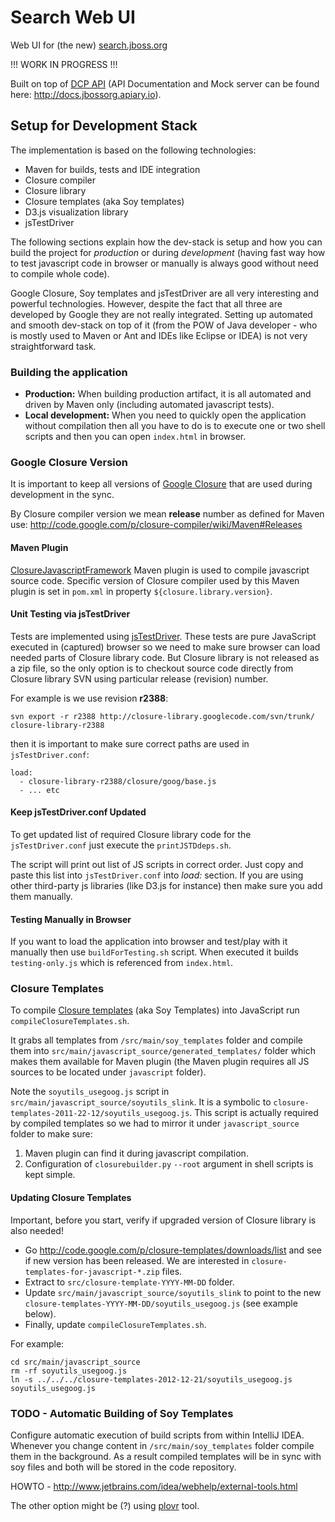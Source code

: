 # Search Web UI

Web UI for (the new) [search.jboss.org](http://search.jboss.org/)

!!! WORK IN PROGRESS !!!

Built on top of [DCP API](https://github.com/jbossorg/dcp-api) (API Documentation and Mock server can be found here: <http://docs.jbossorg.apiary.io>).

## Setup for Development Stack

The implementation is based on the following technologies:

- Maven for builds, tests and IDE integration
- Closure compiler
- Closure library
- Closure templates (aka Soy templates)
- D3.js visualization library
- jsTestDriver

The following sections explain how the dev-stack is setup and how you can build the project for _production_ or during _development_ (having fast way how to test javascript code in browser or manually is always good without need to compile whole code).

Google Closure, Soy templates and jsTestDriver are all very interesting and powerful technologies. However, despite the fact that all three are developed by Google they are not really integrated. Setting up automated and smooth dev-stack on top of it (from the POW of Java developer - who is mostly used to Maven or Ant and IDEs like Eclipse or IDEA) is not very straightforward task.

### Building the application

- **Production:** When building production artifact, it is all automated and driven by Maven only (including automated javascript tests).
- **Local development:** When you need to quickly open the application without compilation then all you have to do is to execute one or two shell scripts and then you can open `index.html` in browser.

### Google Closure Version

It is important to keep all versions of [Google Closure](https://developers.google.com/closure) that are used during development in the sync.

By Closure compiler version we mean **release** number as defined for Maven use:
<http://code.google.com/p/closure-compiler/wiki/Maven#Releases>

#### Maven Plugin

[ClosureJavascriptFramework](https://github.com/jlgrock/ClosureJavascriptFramework) Maven plugin is used to compile javascript source code. Specific version of Closure compiler used by this Maven plugin is set in `pom.xml` in property `${closure.library.version}`.

#### Unit Testing via jsTestDriver

Tests are implemented using [jsTestDriver](http://code.google.com/p/js-test-driver/). These tests are pure JavaScript executed in (captured) browser so we need to make sure
browser can load needed parts of Closure library code. But Closure library is not released as a zip file, so the only option is to checkout source code directly from Closure library SVN using particular release (revision) number.

For example is we use revision **r2388**:

```
svn export -r r2388 http://closure-library.googlecode.com/svn/trunk/ closure-library-r2388
```

then it is important to make sure correct paths are used in `jsTestDriver.conf`:

```
load:
  - closure-library-r2388/closure/goog/base.js
  - ... etc
```

#### Keep jsTestDriver.conf Updated

To get updated list of required Closure library code for the `jsTestDriver.conf` just execute the `printJSTDdeps.sh`.

The script will print out list of JS scripts in correct order. Just copy and paste this list into `jsTestDriver.conf` into _load:_ section. If you are using other third-party js libraries
(like D3.js for instance) then make sure you add them manually.

#### Testing Manually in Browser

If you want to load the application into browser and test/play with it manually then use `buildForTesting.sh` script.
When executed it builds `testing-only.js` which is referenced from `index.html`.

### Closure Templates

To compile [Closure templates](https://developers.google.com/closure/templates/) (aka Soy Templates) into JavaScript run `compileClosureTemplates.sh`.

It grabs all templates from `/src/main/soy_templates` folder and compile them into
`src/main/javascript_source/generated_templates/` folder which makes them available
for Maven plugin (the Maven plugin requires all JS sources to be located under `javascript` folder).

Note the `soyutils_usegoog.js` script in `src/main/javascript_source/soyutils_slink`.
It is a symbolic to `closure-templates-2011-22-12/soyutils_usegoog.js`. This script is actually required by
compiled templates so we had to mirror it under `javascript_source` folder to make sure:

1. Maven plugin can find it during javascript compilation.
2. Configuration of `closurebuilder.py` `--root` argument in shell scripts is kept simple.

#### Updating Closure Templates

Important, before you start, verify if upgraded version of Closure library is also needed!

- Go <http://code.google.com/p/closure-templates/downloads/list> and see if new version has been released. We are interested in `closure-templates-for-javascript-*.zip` files.
- Extract to `src/closure-template-YYYY-MM-DD` folder.
- Update `src/main/javascript_source/soyutils_slink` to point to the new `closure-templates-YYYY-MM-DD/soyutils_usegoog.js` (see example below).
- Finally, update `compileClosureTemplates.sh`.

For example:
```
cd src/main/javascript_source
rm -rf soyutils_usegoog.js
ln -s ../../../closure-templates-2012-12-21/soyutils_usegoog.js soyutils_usegoog.js
```

### TODO - Automatic Building of Soy Templates 

Configure automatic execution of build scripts from within IntelliJ IDEA. Whenever you change content in `/src/main/soy_templates` folder compile them in the background. As a result compiled templates will be in sync with soy files and both will be stored in the code repository. 

HOWTO - <http://www.jetbrains.com/idea/webhelp/external-tools.html>

The other option might be (?) using [plovr](http://plovr.com) tool.